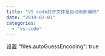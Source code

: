 ```yaml
---
title: "VS code打开文件是自动判断编码"
date: "2019-02-01"
categories: 
  - "vs-code"
---
```


设置 "files.autoGuessEncoding": true
